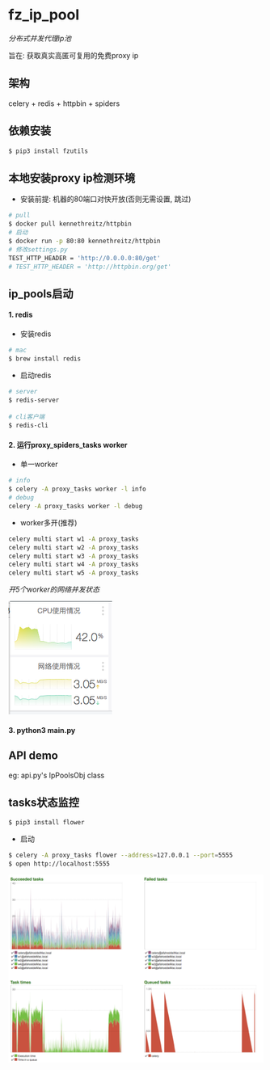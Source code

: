 # fz_ip_pool
*分布式并发代理ip池*

旨在: 获取真实高匿可复用的免费proxy ip

## 架构
celery + redis + httpbin + spiders

## 依赖安装
```bash
$ pip3 install fzutils
```

## 本地安装proxy ip检测环境
- 安装前提: 机器的80端口对快开放(否则无需设置, 跳过)
```bash
# pull
$ docker pull kennethreitz/httpbin 
# 启动
$ docker run -p 80:80 kennethreitz/httpbin
# 修改settings.py
TEST_HTTP_HEADER = 'http://0.0.0.0:80/get'
# TEST_HTTP_HEADER = 'http://httpbin.org/get'
```

## ip_pools启动
#### 1. redis
- 安装redis
```bash
# mac
$ brew install redis
```
- 启动redis
```bash
# server
$ redis-server

# cli客户端
$ redis-cli 
```

#### 2. 运行proxy_spiders_tasks worker
- 单一worker
```bash
# info
$ celery -A proxy_tasks worker -l info
# debug
celery -A proxy_tasks worker -l debug
```
- worker多开(推荐)
```bash
celery multi start w1 -A proxy_tasks 
celery multi start w2 -A proxy_tasks 
celery multi start w3 -A proxy_tasks 
celery multi start w4 -A proxy_tasks 
celery multi start w5 -A proxy_tasks 
```
*开5个worker的网络并发状态*

![](./images/2.png)

#### 3. python3 main.py

## API demo
eg: api.py's IpPoolsObj class

## tasks状态监控
```bash
$ pip3 install flower
```
- 启动
```bash
$ celery -A proxy_tasks flower --address=127.0.0.1 --port=5555
$ open http://localhost:5555
```
![](images/12.png)


